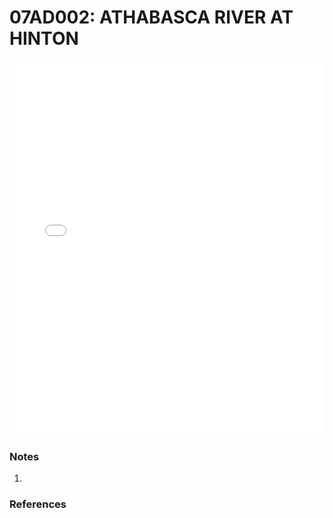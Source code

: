 # 07AD002: ATHABASCA RIVER AT HINTON

<iframe src="/_static/stations/07AD002_fdc.html" width="100%" height="600" frameborder="0"></iframe>

### Notes
1. 

### References


